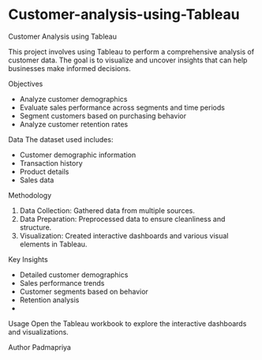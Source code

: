 # Customer-analysis-using-Tableau

Customer Analysis using Tableau

This project involves using Tableau to perform a comprehensive analysis of customer data. The goal is to visualize and uncover insights that can help businesses make informed decisions.

 Objectives
- Analyze customer demographics
- Evaluate sales performance across segments and time periods
- Segment customers based on purchasing behavior
- Analyze customer retention rates

 Data
The dataset used includes:
- Customer demographic information
- Transaction history
- Product details
- Sales data

 Methodology
1. Data Collection: Gathered data from multiple sources.
2. Data Preparation: Preprocessed data to ensure cleanliness and structure.
3. Visualization: Created interactive dashboards and various visual elements in Tableau.


Key Insights
- Detailed customer demographics
- Sales performance trends
- Customer segments based on behavior
- Retention analysis
- 
Usage
Open the Tableau workbook to explore the interactive dashboards and visualizations.

 Author
Padmapriya

